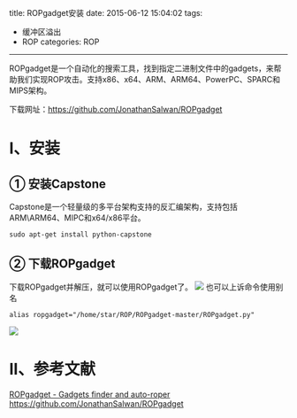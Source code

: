 title: ROPgadget安装
date: 2015-06-12 15:04:02
tags: 
- 缓冲区溢出 
- ROP
categories: ROP
---
ROPgadget是一个自动化的搜索工具，找到指定二进制文件中的gadgets，来帮助我们实现ROP攻击。支持x86、x64、ARM、ARM64、PowerPC、SPARC和MIPS架构。
<!-- more -->
下载网址：<https://github.com/JonathanSalwan/ROPgadget>
# I、安装
## ① 安装Capstone
Capstone是一个轻量级的多平台架构支持的反汇编架构，支持包括ARM\ARM64、MIPC和x64/x86平台。
```
sudo apt-get install python-capstone
```
## ② 下载ROPgadget
下载ROPgadget并解压，就可以使用ROPgadget了。
![](https://ww4.sinaimg.cn/large/005CA6ZCgw1et1cc51hfnj30oo0240tj.jpg)
也可以上诉命令使用别名
```
alias ropgadget="/home/star/ROP/ROPgadget-master/ROPgadget.py"
```
![](https://ww4.sinaimg.cn/large/005CA6ZCgw1et1ccc944xj30p3014q3k.jpg)
# II、参考文献
[ROPgadget - Gadgets finder and auto-roper](http://shell-storm.org/project/ROPgadget/)
<https://github.com/JonathanSalwan/ROPgadget>

